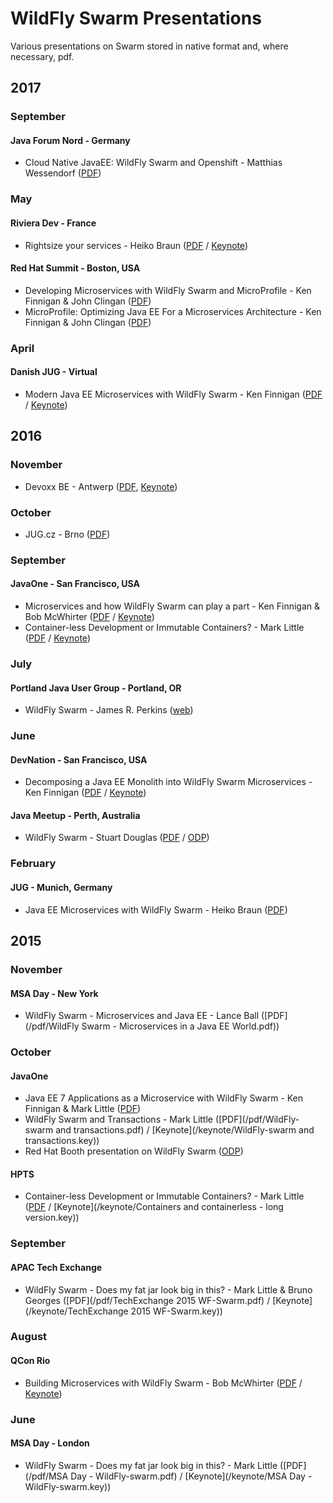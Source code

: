# WildFly Swarm Presentations

Various presentations on Swarm stored in native format and, where necessary, pdf.
## 2017

### September

#### Java Forum Nord - Germany
  * Cloud Native JavaEE: WildFly Swarm and Openshift - Matthias Wessendorf ([PDF](/pdf/Swarm_Openshift.pdf))

### May

#### Riviera Dev - France
  * Rightsize your services - Heiko Braun ([PDF](/pdf/Right_Size_your_services_RivieraDev.pdf) / [Keynote](/keynote/Right_Size_your_services_RivieraDev.key))

#### Red Hat Summit - Boston, USA  
  * Developing Microservices with WildFly Swarm and MicroProfile - Ken Finnigan & John Clingan ([PDF](/pdf/RHSummit2017_MicroservicesWithWFSwarm&MicroProfile.pdf))
  * MicroProfile: Optimizing Java EE For a Microservices Architecture - Ken Finnigan & John Clingan ([PDF](/pdf/RHSummit2017_MicroProfile.pdf))

### April

#### Danish JUG - Virtual

  * Modern Java EE Microservices with WildFly Swarm - Ken Finnigan ([PDF](/pdf/WFSwarm_DanishJUG.pdf) / [Keynote](/keynote/WFSwarm_DanishJUG.key))

## 2016

### November

* Devoxx BE - Antwerp ([PDF](/pdf/Right_Size_your_services.pdf),  [Keynote](/keynote/Right_Size_your_services.key))

### October

  * JUG.cz - Brno ([PDF](/pdf/JUG.cz_Brno_2016.pdf))

### September

#### JavaOne - San Francisco, USA

  * Microservices and how WildFly Swarm can play a part - Ken Finnigan & Bob McWhirter ([PDF](/pdf/WFSwarm_JavaOne2016.pdf) / [Keynote](/keynote/WFSwarm_JavaOne2016.key))
  * Container-less Development or Immutable Containers? - Mark Little ([PDF](/pdf/CON1385_Containers_and_Containerless_Development6.pdf) / [Keynote](/keynote/CON1385_Containers_and_Containerless_Development.key))

### July

#### Portland Java User Group - Portland, OR

  * WildFly Swarm - James R. Perkins ([web](http://jamezp.github.io/talks/wildfly-swarm/#/))

### June

#### DevNation - San Francisco, USA

  * Decomposing a Java EE Monolith into WildFly Swarm Microservices - Ken Finnigan ([PDF](/pdf/WFSwarm_DevNation.pdf) / [Keynote](/keynote/WFSwarm_DevNation.key))

#### Java Meetup - Perth, Australia

  * WildFly Swarm - Stuart Douglas ([PDF](/pdf/Perth-Java-Meetup.pdf) / [ODP](/odp/Perth-Java-Meetup.odp))

### February

#### JUG - Munich, Germany

  * Java EE Microservices with WildFly Swarm - Heiko Braun ([PDF](/pdf/JUG-Munich-02_2016.pdf))

## 2015

### November

#### MSA Day - New York

  * WildFly Swarm - Microservices and Java EE - Lance Ball ([PDF](/pdf/WildFly Swarm - Microservices in a Java EE World.pdf))

### October

#### JavaOne

  * Java EE 7 Applications as a Microservice with WildFly Swarm - Ken Finnigan & Mark Little ([PDF](/pdf/JavaOne2015-WildFlySwarm.pdf))
  * WildFly Swarm and Transactions - Mark Little ([PDF](/pdf/WildFly-swarm and transactions.pdf) / [Keynote](/keynote/WildFly-swarm and transactions.key))
  * Red Hat Booth presentation on WildFly Swarm ([ODP](/odp/WildFlySwarmBooth-AutoPlay.odp))

#### HPTS

  * Container-less Development or Immutable Containers? - Mark Little ([PDF](/pdf/hpts2015.pdf) / [Keynote](/keynote/Containers and containerless - long version.key))

### September

#### APAC Tech Exchange

  * WildFly Swarm - Does my fat jar look big in this? - Mark Little & Bruno Georges ([PDF](/pdf/TechExchange 2015 WF-Swarm.pdf) / [Keynote](/keynote/TechExchange 2015 WF-Swarm.key))

### August

#### QCon Rio

  * Building Microservices with WildFly Swarm - Bob McWhirter ([PDF](/pdf/qconrio-workshop.pdf) / [Keynote](/keynote/qconrio-workshop.key))

### June

#### MSA Day - London

  * WildFly Swarm - Does my fat jar look big in this? - Mark Little ([PDF](/pdf/MSA Day - WildFly-swarm.pdf) / [Keynote](/keynote/MSA Day - WildFly-swarm.key))
